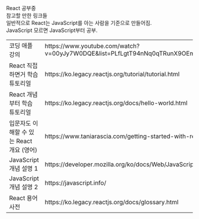 React 공부중  
참고할 만한 링크들  
일반적으로 React는 JavaScript를 아는 사람을 기준으로 만들어짐.  
JavaScript 모르면 JavaScript부터 공부.

<table>
    <tr>
        <td>코딩 애플 강의</td>
        <td>https://www.youtube.com/watch?v=00yJy7W0DQE&amp;list=PLfLgtT94nNq0qTRunX9OEmUzQv4lI4pnP</td>
    </tr>
    <tr>
        <td>React 직접 하면거 학습 튜토리얼</td>
        <td>https://ko.legacy.reactjs.org/tutorial/tutorial.html</td>
    </tr>
    <tr>
        <td>React 개념부터 학습 튜토리얼</td>
        <td>https://ko.legacy.reactjs.org/docs/hello-world.html</td>
    </tr>
    <tr>
        <td>입문자도 이해할 수 있는 React 개요 (영어)</td>
        <td>https://www.taniarascia.com/getting-started-with-react/</td>
    </tr>
    <tr>
        <td>JavaScript 개념 설명 1</td>
        <td>https://developer.mozilla.org/ko/docs/Web/JavaScript</td>
    </tr>
    <tr>
        <td>JavaScript 개념 설명 2</td>
        <td>https://javascript.info/</td>
    </tr>
    <tr>
        <td>React 용어 사전</td>
        <td>https://ko.legacy.reactjs.org/docs/glossary.html</td>
    </tr>
</table>